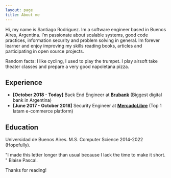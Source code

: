 ```yaml
---
layout: page
title: About me
---
```


Hi, my name is Santiago Rodriguez. Im a software engineer based in Buenos Aires, Argentina. I’m passionate about scalable systems, good code practices, information security and problem solving in general. Im forever learner and enjoy improving my skills reading books, articles and participating in open source projects.

Random facts: I like cycling, I used to play the trumpet. I play airsoft take theater classes and prepare a very good napoletana pizza.

## Experience

* **[October 2018 - Today]** Back End Engineer at [**Brubank**](https://brubank.com/) (Biggest digital bank in Argentina)
* **[June 2017 - October 2018]** Security Engineer at [**MercadoLibre**](https://mercadolibre.com/) (Top 1 latam e-commerce platform)

## Education

Universidad de Buenos Aires. M.S. Computer Science 2014-2022 (Hopefully).

<p class="message">
"I made this letter longer than usual because I lack the time to make it short. " Blaise Pascal.
</p>
Thanks for reading!
